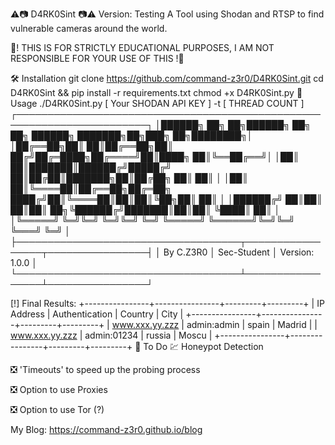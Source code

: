  ⚠️📷 D4RK0Sint 📷⚠️
Version: Testing
A Tool using Shodan and RTSP to find vulnerable cameras around the world.


🚧! THIS IS FOR STRICTLY EDUCATIONAL PURPOSES, I AM NOT RESPONSIBLE FOR YOUR USE OF THIS !🚧


🛠 Installation
git clone https://github.com/command-z3r0/D4RK0Sint.git
cd D4RK0Sint && pip install -r requirements.txt
chmod +x D4RK0Sint.py
📃 Usage
./D4RK0Sint.py [ Your SHODAN API KEY ] -t [ THREAD COUNT ]
┌───────────────────────────────────────────────────────────────────────┐
│██████╗ ██╗  ██╗██████╗ ██╗  ██╗ ██████╗ ███████╗██╗███╗   ██╗████████╗│
│██╔══██╗██║  ██║██╔══██╗██║ ██╔╝██╔═████╗██╔════╝██║████╗  ██║╚══██╔══╝│
│██║  ██║███████║██████╔╝█████╔╝ ██║██╔██║███████╗██║██╔██╗ ██║   ██║   │
│██║  ██║╚════██║██╔══██╗██╔═██╗ ████╔╝██║╚════██║██║██║╚██╗██║   ██║   │
│██████╔╝     ██║██║  ██║██║  ██╗╚██████╔╝███████║██║██║ ╚████║   ██║   │
│╚═════╝      ╚═╝╚═╝  ╚═╝╚═╝  ╚═╝ ╚═════╝ ╚══════╝╚═╝╚═╝  ╚═══╝   ╚═╝   │
├────────────────────────────────────┬─────────────────┬────────────────┤
│             By C.Z3R0              │   Sec-Student   │ Version: 1.0.0 │
└────────────────────────────────────┴─────────────────┴────────────────┘

[!] Final Results:
+----------------+----------------+---------+---------+
|  IP  Address   | Authentication | Country |   City  |
+----------------+----------------+---------+---------+
| www.xxx.yy.zzz |  admin:admin   |  spain  |  Madrid |
| www.xxx.yy.zzz |  admin:01234   |  russia |  Moscu  |
+----------------+----------------+---------+---------+
📌 To Do
💹 Honeypot Detection

❎ 'Timeouts' to speed up the probing process

❎ Option to use Proxies

❎ Option to use Tor (?)

My Blog: https://command-z3r0.github.io/blog



